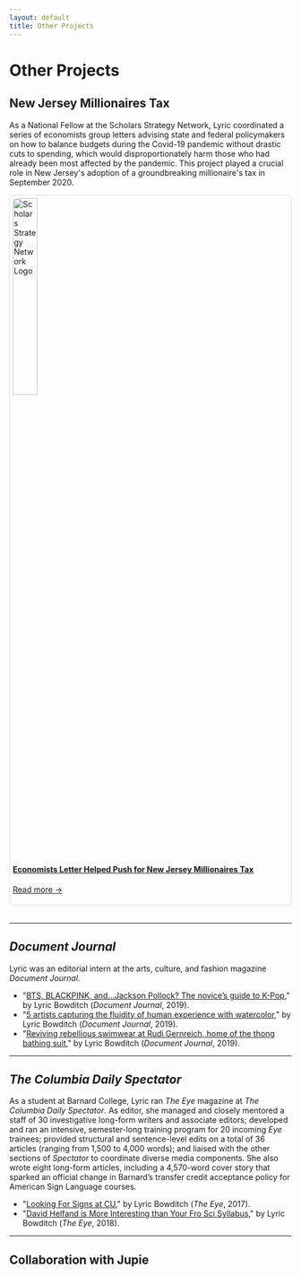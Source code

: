 ```yaml
---
layout: default
title: Other Projects
---
```


# Other Projects

## New Jersey Millionaires Tax

As a National Fellow at the Scholars Strategy Network, Lyric coordinated a series of economists group letters advising state and federal policymakers on how to balance budgets during the Covid-19 pandemic without drastic cuts to spending, which would disproportionately harm those who had already been most affected by the pandemic. This project played a crucial role in New Jersey's adoption of a groundbreaking millionaire's tax in September 2020.

<div style="border: 1px solid #ddd; padding: 5px; max-width: 500px; border-radius: 8px;">
  <a href="https://scholars.org/features/economists-letter-helped-push-new-jersey" target="_blank">
    <img src="{{ "/assets/SSN.png" | relative_url }}"
         alt="Scholars Strategy Network Logo" width="30%" style="border-radius: 8px;">
  </a>
  <h4>
    <a href="https://scholars.org/features/economists-letter-helped-push-new-jersey" target="_blank">
      Economists Letter Helped Push for New Jersey Millionaires Tax
    </a>
  </h4>
  <p>
    <a href="https://scholars.org/features/economists-letter-helped-push-new-jersey" 
       target="_blank">
      Read more →
    </a>
  </p>
</div>

<br>

* * *

## <i>Document Journal</i>

Lyric was an editorial intern at the arts, culture, and fashion magazine <i>Document Journal</i>. 

* "<a href="https://www.documentjournal.com/2019/08/bts-blackpink-and-jackson-pollock-the-novices-guide-to-k-pop/">BTS, BLACKPINK, and…Jackson Pollock? The novice’s guide to K-Pop</a>," by Lyric Bowditch (<i>Document Journal</i>, 2019).
* "<a href="https://www.documentjournal.com/2019/07/five-artists-use-watercolor-to-capture-the-fluidity-of-the-human-form-tschabalala-self-mats-gustafson/">5 artists capturing the fluidity of human experience with watercolor</a>," by Lyric Bowditch (<i>Document Journal</i>, 2019).
* "<a href="https://www.documentjournal.com/2019/08/reviving-rebellious-swimwear-at-rudi-gernreich-home-of-the-thong-bathing-suit/">Reviving rebellious swimwear at Rudi Gernreich, home of the thong bathing suit</a>," by Lyric Bowditch (<i>Document Journal</i>, 2019).

* * *

## <i>The Columbia Daily Spectator</i>

As a student at Barnard College, Lyric ran <i>The Eye</i> magazine at <i>The Columbia Daily Spectator</i>. As editor, she managed and closely mentored a staff of 30 investigative long-form writers and associate editors; developed and ran an intensive, semester-long training program for 20 incoming <i>Eye</i> trainees; provided structural and sentence-level edits on a total of 36 articles (ranging from 1,500 to 4,000 words); and liaised with the other sections of <i>Spectator</i> to coordinate diverse media components. She also wrote eight long-form articles, including a 4,570-word cover story that sparked an official change in Barnard’s transfer credit acceptance policy for American Sign Language courses. 

* "<a href="http://features.columbiaspectator.com/eye/2017/02/21/looking-for-signs-at-cu/">Looking For Signs at CU</a>," by Lyric Bowditch (<i>The Eye</i>, 2017).
* "<a href="https://www.columbiaspectator.com/the-eye/2018/03/23/david-helfand-is-more-interesting-than-your-fro-sci-syllabus/">David Helfand is More Interesting than Your Fro Sci Syllabus</a>," by Lyric Bowditch (<i>The Eye</i>, 2018).

* * *

## Collaboration with Jupie

